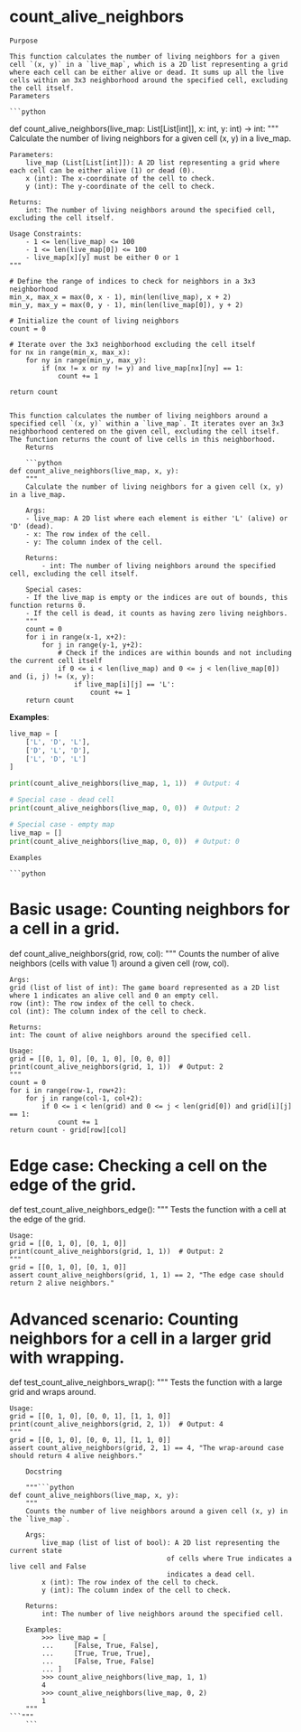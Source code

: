 # count_alive_neighbors

    Purpose

    This function calculates the number of living neighbors for a given cell `(x, y)` in a `live_map`, which is a 2D list representing a grid where each cell can be either alive or dead. It sums up all the live cells within an 3x3 neighborhood around the specified cell, excluding the cell itself.
    Parameters

    ```python
def count_alive_neighbors(live_map: List[List[int]], x: int, y: int) -> int:
    """
    Calculate the number of living neighbors for a given cell (x, y) in a live_map.
    
    Parameters:
        live_map (List[List[int]]): A 2D list representing a grid where each cell can be either alive (1) or dead (0).
        x (int): The x-coordinate of the cell to check.
        y (int): The y-coordinate of the cell to check.
        
    Returns:
        int: The number of living neighbors around the specified cell, excluding the cell itself.
        
    Usage Constraints:
        - 1 <= len(live_map) <= 100
        - 1 <= len(live_map[0]) <= 100
        - live_map[x][y] must be either 0 or 1
    """
    
    # Define the range of indices to check for neighbors in a 3x3 neighborhood
    min_x, max_x = max(0, x - 1), min(len(live_map), x + 2)
    min_y, max_y = max(0, y - 1), min(len(live_map[0]), y + 2)
    
    # Initialize the count of living neighbors
    count = 0
    
    # Iterate over the 3x3 neighborhood excluding the cell itself
    for nx in range(min_x, max_x):
        for ny in range(min_y, max_y):
            if (nx != x or ny != y) and live_map[nx][ny] == 1:
                count += 1
    
    return count
```

This function calculates the number of living neighbors around a specified cell `(x, y)` within a `live_map`. It iterates over an 3x3 neighborhood centered on the given cell, excluding the cell itself. The function returns the count of live cells in this neighborhood.
    Returns

    ```python
def count_alive_neighbors(live_map, x, y):
    """
    Calculate the number of living neighbors for a given cell (x, y) in a live_map.

    Args:
    - live_map: A 2D list where each element is either 'L' (alive) or 'D' (dead).
    - x: The row index of the cell.
    - y: The column index of the cell.

    Returns:
        - int: The number of living neighbors around the specified cell, excluding the cell itself.
    
    Special cases:
    - If the live_map is empty or the indices are out of bounds, this function returns 0.
    - If the cell is dead, it counts as having zero living neighbors.
    """
    count = 0
    for i in range(x-1, x+2):
        for j in range(y-1, y+2):
            # Check if the indices are within bounds and not including the current cell itself
            if 0 <= i < len(live_map) and 0 <= j < len(live_map[0]) and (i, j) != (x, y):
                if live_map[i][j] == 'L':
                    count += 1
    return count
```

**Examples**:
```python
live_map = [
    ['L', 'D', 'L'],
    ['D', 'L', 'D'],
    ['L', 'D', 'L']
]

print(count_alive_neighbors(live_map, 1, 1))  # Output: 4

# Special case - dead cell
print(count_alive_neighbors(live_map, 0, 0))  # Output: 2

# Special case - empty map
live_map = []
print(count_alive_neighbors(live_map, 0, 0))  # Output: 0
```
    Examples

    ```python
# Basic usage: Counting neighbors for a cell in a grid.
def count_alive_neighbors(grid, row, col):
    """
    Counts the number of alive neighbors (cells with value 1) around a given cell (row, col).

    Args:
    grid (list of list of int): The game board represented as a 2D list where 1 indicates an alive cell and 0 an empty cell.
    row (int): The row index of the cell to check.
    col (int): The column index of the cell to check.

    Returns:
    int: The count of alive neighbors around the specified cell.

    Usage:
    grid = [[0, 1, 0], [0, 1, 0], [0, 0, 0]]
    print(count_alive_neighbors(grid, 1, 1))  # Output: 2
    """
    count = 0
    for i in range(row-1, row+2):
        for j in range(col-1, col+2):
            if 0 <= i < len(grid) and 0 <= j < len(grid[0]) and grid[i][j] == 1:
                count += 1
    return count - grid[row][col]

# Edge case: Checking a cell on the edge of the grid.
def test_count_alive_neighbors_edge():
    """
    Tests the function with a cell at the edge of the grid.

    Usage:
    grid = [[0, 1, 0], [0, 1, 0]]
    print(count_alive_neighbors(grid, 1, 1))  # Output: 2
    """
    grid = [[0, 1, 0], [0, 1, 0]]
    assert count_alive_neighbors(grid, 1, 1) == 2, "The edge case should return 2 alive neighbors."

# Advanced scenario: Counting neighbors for a cell in a larger grid with wrapping.
def test_count_alive_neighbors_wrap():
    """
    Tests the function with a large grid and wraps around.

    Usage:
    grid = [[0, 1, 0], [0, 0, 1], [1, 1, 0]]
    print(count_alive_neighbors(grid, 2, 1))  # Output: 4
    """
    grid = [[0, 1, 0], [0, 0, 1], [1, 1, 0]]
    assert count_alive_neighbors(grid, 2, 1) == 4, "The wrap-around case should return 4 alive neighbors."
```
    Docstring

    """```python
def count_alive_neighbors(live_map, x, y):
    """
    Counts the number of live neighbors around a given cell (x, y) in the `live_map`.

    Args:
        live_map (list of list of bool): A 2D list representing the current state
                                       of cells where True indicates a live cell and False
                                       indicates a dead cell.
        x (int): The row index of the cell to check.
        y (int): The column index of the cell to check.

    Returns:
        int: The number of live neighbors around the specified cell.

    Examples:
        >>> live_map = [
        ...     [False, True, False],
        ...     [True, True, True],
        ...     [False, True, False]
        ... ]
        >>> count_alive_neighbors(live_map, 1, 1)
        4
        >>> count_alive_neighbors(live_map, 0, 2)
        1
    """
```"""
    ```